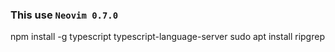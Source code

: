 ### This use `Neovim 0.7.0`
npm install -g typescript typescript-language-server
sudo apt install ripgrep

